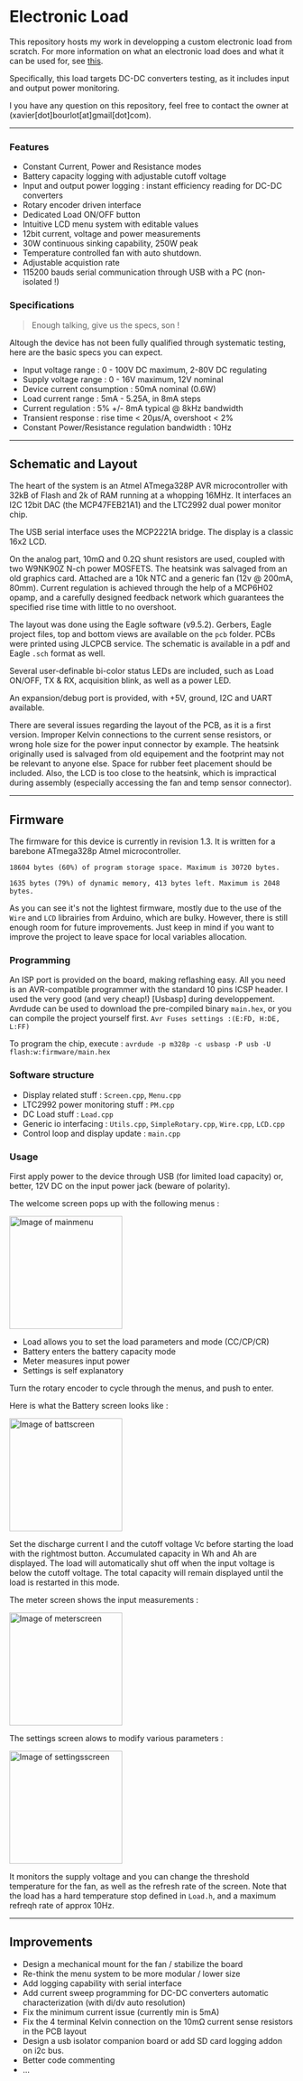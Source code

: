 # Electronic Load
This repository hosts my work in developping a custom electronic load from scratch. 
For more information on what an electronic load does and what it can be used for, see [this](https://www.mouser.com/pdfdocs/DC_Electronic_Load_Application_Note.pdf). 

Specifically, this load targets DC-DC converters testing, as it includes input and output power monitoring.

I you have any question on this repository, feel free to contact the owner at (xavier[dot]bourlot[at]gmail[dot]com).

---

### Features

* Constant Current, Power and Resistance modes
* Battery capacity logging with adjustable cutoff voltage
* Input and output power logging : instant efficiency reading for DC-DC converters
* Rotary encoder driven interface
* Dedicated Load ON/OFF button
* Intuitive LCD menu system with editable values
* 12bit current, voltage and power measurements 
* 30W continuous sinking capability, 250W peak
* Temperature controlled fan with auto shutdown.
* Adjustable acquistion rate
* 115200 bauds serial communication through USB with a PC (non-isolated !)

### Specifications
> Enough talking, give us the specs, son !

Altough the device has not been fully qualified through systematic testing, here are the basic specs you can expect. 
* Input voltage range : 0 - 100V DC maximum, 2-80V DC regulating
* Supply voltage range : 0 - 16V maximum, 12V nominal 
* Device current consumption : 50mA nominal (0.6W)
* Load current range : 5mA - 5.25A, in 8mA steps
* Current regulation : 5% +/- 8mA typical @ 8kHz bandwidth
* Transient response : rise time < 20µs/A, overshoot < 2%
* Constant Power/Resistance regulation bandwidth : 10Hz

---

## Schematic and Layout
The heart of the system is an Atmel ATmega328P AVR microcontroller with 32kB of Flash and 2k of RAM running at a whopping 16MHz. It interfaces an I2C 12bit DAC (the MCP47FEB21A1) and the LTC2992 dual power monitor chip.

The USB serial interface uses the MCP2221A bridge. The display is a classic 16x2 LCD.

On the analog part, 10mΩ  and 0.2Ω shunt resistors are used, coupled with two W9NK90Z N-ch power MOSFETS. The heatsink was salvaged from an old graphics card. Attached are a 10k NTC and a generic fan (12v @ 200mA, 80mm). Current regulation is achieved through the help of a MCP6H02 opamp, and a carefully designed feedback network which guarantees the specified rise time with little to no overshoot.


The layout was done using the Eagle software (v9.5.2). Gerbers, Eagle project files, top and bottom views are available on the `pcb` folder. PCBs were printed using JLCPCB service.
The schematic is available in a pdf and Eagle `.sch` format as well.

Several user-definable bi-color status LEDs are included, such as Load ON/OFF, TX & RX, acquisition blink, as well as a power LED.

An expansion/debug port is provided, with +5V, ground, I2C and UART available.

There are several issues regarding the layout of the PCB, as it is a first version. Improper Kelvin connections to the current sense resistors, or wrong hole size for the power input connector by example. The heatsink originally used is salvaged from old equipement and the footprint may not be relevant to anyone else. Space for rubber feet placement should be included. Also, the LCD is too close to the heatsink, which is impractical during assembly (especially accessing the fan and temp sensor connector).




---

## Firmware
The firmware for this device is currently in revision 1.3. It is written for a barebone ATmega328p Atmel microcontroller.

```18604 bytes (60%) of program storage space. Maximum is 30720 bytes.```

```1635 bytes (79%) of dynamic memory, 413 bytes left. Maximum is 2048 bytes.```

As you can see it's not the lightest firmware, mostly due to the use of the `Wire` and `LCD` librairies from Arduino, which are bulky. However, there is still enough room for future improvements. Just keep in mind if you want to improve the project to leave space for local variables allocation.
### Programming
An ISP port is provided on the board, making reflashing easy. All you need is an AVR-compatible programmer with the standard 10 pins ICSP header. I used the very good (and very cheap!) [Usbasp] during developpement. Avrdude can be used to download the pre-compiled binary `main.hex`, or you can compile the project yourself first.
`Avr Fuses settings :(E:FD, H:DE, L:FF)`

To program the chip, execute : `avrdude -p m328p -c usbasp -P usb -U flash:w:firmware/main.hex`

### Software structure

* Display related stuff : `Screen.cpp`, `Menu.cpp`
* LTC2992 power monitoring stuff : `PM.cpp`
* DC Load stuff : `Load.cpp`
* Generic io interfacing : `Utils.cpp`, `SimpleRotary.cpp`, `Wire.cpp`, `LCD.cpp`
* Control loop and display update : `main.cpp`

### Usage
First apply power to the device through USB (for limited load capacity) or, better, 12V DC on the input power jack (beware of polarity).

The welcome screen pops up with the following menus : 

<img src="screenshots/mainmenu.jpg" alt="Image of mainmenu" width="200" text-align: center/>

* Load allows you to set the load parameters and mode (CC/CP/CR)
* Battery enters the battery capacity mode
* Meter measures input power
* Settings is self explanatory

Turn the rotary encoder to cycle through the menus, and push to enter. 

Here is what the Battery screen looks like :

<img src="screenshots/screen_batt.jpg" alt="Image of battscreen" width="200" text-align: center/>

Set the discharge current I and the cutoff voltage Vc before starting the load with the rightmost button. Accumulated capacity in Wh and Ah are displayed. The load will automatically shut off when the input voltage is below the cutoff voltage. The total capacity will remain displayed until the load is restarted in this mode.

The meter screen shows the input measurements :

<img src="screenshots/screen_meter.jpg" alt="Image of meterscreen" width="200" text-align: center/>

The settings screen alows to modify various parameters : 

<img src="screenshots/screen_settings.jpg" alt="Image of settingsscreen" width="200" text-align: center/>

It monitors the supply voltage and you can change the threshold temperature for the fan, as well as the refresh rate of the screen. Note that the load has a hard temperature stop defined in `Load.h`, and a maximum refreqh rate of approx 10Hz.
 


---

## Improvements

* Design a mechanical mount for the fan / stabilize the board
* Re-think the menu system to be more modular / lower size
* Add logging capability with serial interface
* Add current sweep programming for DC-DC converters automatic characterization (with di/dv auto resolution)
* Fix the minimum current issue (currently min is 5mA)
* Fix the 4 terminal Kelvin connection on the 10mΩ current sense resistors in the PCB layout
* Design a usb isolator companion board or add SD card logging addon on i2c bus.
* Better code commenting
* ...
